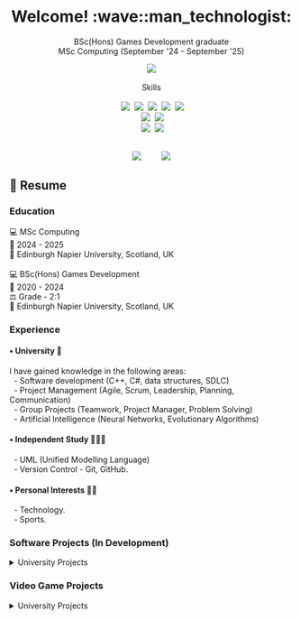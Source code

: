 <!--HEADER-->
<h1 align="center"> Welcome! :wave::man_technologist:</h1>
<p align="center"> BSc(Hons) Games Development graduate</br>
MSc Computing (September '24 - September '25)</p>
  
<!--SOCIAL MEDIA-->
<p align="center">
  <a href="https://www.linkedin.com/in/edgar-park-706545b7/">
    <img src="https://img.shields.io/badge/linkedin-%230077B5.svg?&style=for-the-badge&logo=linkedin&logoColor=white" />
  </a>
</p>

<!--SKILLS-->
<p align='center'>
  Skills</br>
  <br>
  &nbsp;<img src="https://img.shields.io/badge/Visual_Studio-5C2D91?style=for-the-badge&logo=visual%20studio&logoColor=white"/>
  &nbsp;<img src="https://img.shields.io/badge/Visual%20Studio%20Code-0078d7.svg?style=for-the-badge&logo=visual-studio-code&logoColor=white"/>
  &nbsp;<img src="https://img.shields.io/badge/.NET-5C2D91?style=for-the-badge&logo=.net&logoColor=white"/>
  &nbsp;<img src="https://img.shields.io/badge/C%23-239120?style=for-the-badge&logo=c-sharp&logoColor=white"/>
  &nbsp;<img src="https://img.shields.io/badge/C%2B%2B-00599C?style=for-the-badge&logo=c%2B%2B&logoColor=white"/>
  <br>
  &nbsp;<img src="https://img.shields.io/badge/Windows-0078D6?style=for-the-badge&logo=windows&logoColor=white"/>
  &nbsp;<img src="https://img.shields.io/badge/Microsoft_Office-D83B01?style=for-the-badge&logo=microsoft-office&logoColor=white"/>
<!--  &nbsp;<img src="https://img.shields.io/badge/azure-%230072C6.svg?style=for-the-badge&logo=microsoftazure&logoColor=white"/> -->
  <br>
  &nbsp;<img src="https://img.shields.io/badge/git-%23F05033.svg?style=for-the-badge&logo=git&logoColor=white"/>
  &nbsp;<img src="https://img.shields.io/badge/github-%23121011.svg?style=for-the-badge&logo=github&logoColor=white"/>
 <!-- &nbsp;<img src="https://img.shields.io/badge/github%20actions-%232671E5.svg?style=for-the-badge&logo=githubactions&logoColor=white"/> -->
</p>    

<!--GITHUB STATS-->
<p align='center'>
</br>
  <a href="#"><img src="https://github-readme-stats.vercel.app/api?username=EdgarX202&show_icons=true&count_private=true&theme=gruvbox" width="400"></a>&nbsp;&nbsp;&nbsp;&nbsp;&nbsp;&nbsp;&nbsp;&nbsp;
  <a href="#"><img src="https://github-readme-stats.vercel.app/api/top-langs/?username=EdgarX202&theme=gruvbox" width="245"/></a>
</p>

<h2>📃 Resume</h2>
<h3> Education </h3>
💻 MSc Computing</br>
📅 2024 - 2025</br>
📍 Edinburgh Napier University, Scotland, UK</br>
</br>
💻 BSc(Hons) Games Development</br>
📅 2020 - 2024</br>
⚖️ Grade - 2:1</br>
📍 Edinburgh Napier University, Scotland, UK</br>

<h3> Experience </h3>
<h4> • University 🏫 </h4>
I have gained knowledge in the following areas:</br>
&nbsp;&nbsp;- Software development (C++, C#, data structures, SDLC)</br>
&nbsp;&nbsp;- Project Management (Agile, Scrum, Leadership, Planning, Communication)</br>
&nbsp;&nbsp;- Group Projects (Teamwork, Project Manager, Problem Solving)</br>
&nbsp;&nbsp;- Artificial Intelligence (Neural Networks, Evolutionary Algorithms)</br>
  
<h4> • Independent Study 👨🏻‍💻 </h4>
&nbsp;&nbsp;- UML (Unified Modelling Language)</br>
&nbsp;&nbsp;- Version Control - Git, GitHub.</br>

<h4> • Personal Interests 👨‍🎓 </h4>
&nbsp;&nbsp;- Technology.</br>
&nbsp;&nbsp;- Sports.</br>

<h3>Software Projects (In Development)</h3>
<details>
<summary>University Projects</summary>
- Will be uploaded as soon as the project is finished.
</details>

<h3>Video Game Projects</h3>
<details>
<summary>University Projects</summary>
<br>
• 2D Platformer. C#, Unity, Adobe Illustrator. I was primarly a project manager during this project.<br>
&nbsp;&nbsp; In addition, I took charge of creating visuals/UI, and one platformer level.
<img src='https://github.com/EdgarX202/AzollaGP/blob/master/34.gif' width='600'> </br>
<br>
• 2D Tower Defence game prototype. C#, Unity, Aseprite. </br>
&nbsp;&nbsp; Worked on the project as a solo developer.</br>
<img src='https://github.com/EdgarX202/2D-Tower-Defence/blob/master/demo.gif' width='600'> </br>
<br>
• 2D Platformer. C++, SFML, Adobe Illustrator. </br>
&nbsp;&nbsp; Worked on the project in a team of two. Splitting tasks equally.</br>
<img src='https://github.com/EdgarX202/MageMadnessGE/assets/79812399/59c202f2-7581-499b-b467-06ec2d2025b1' width='600'> </br>
</details>
